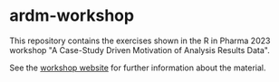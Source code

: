 # ardm-workshop

This repository contains the exercises shown in the R in Pharma 2023 workshop "A Case-Study Driven Motivation of Analysis Results Data".

See the [workshop website](https://joanacmbarros.github.io/ardm-website/) for further information about the material.
